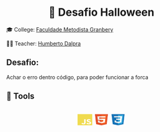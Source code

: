 <h1 align="center">🎃 Desafio Halloween</h1>

🎓 College: [Faculdade Metodista Granbery](http://granbery.edu.br/)

👨‍🏫 Teacher: [Humberto Dalpra](https://www.linkedin.com/in/humberto-dalpra-837b511aa/)

<h2>Desafio:</h2>
<p>Achar o erro dentro código, para poder funcionar a forca</p>

<h2>🧰 Tools</h2>

<div align="center" style="display: inline_block"><br>
  <img align="center" alt="3DD1-Js" height="30" width="40" src="https://raw.githubusercontent.com/devicons/devicon/master/icons/javascript/javascript-plain.svg">  
  <img align="center" alt="3DD1-HTML" height="30" width="40" src="https://raw.githubusercontent.com/devicons/devicon/master/icons/html5/html5-original.svg">
  <img align="center" alt="3DD1-CSS" height="30" width="40" src="https://raw.githubusercontent.com/devicons/devicon/master/icons/css3/css3-original.svg">
</div>
